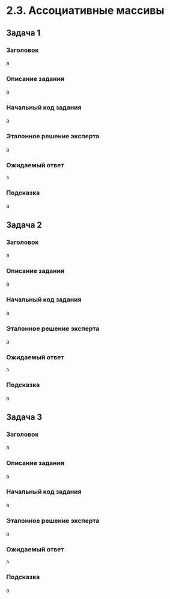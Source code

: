 # 2.3. Ассоциативные массивы

## Задача 1

### Заголовок
a

### Описание задания
a

### Начальный код задания
a

### Эталонное решение эксперта
a

### Ожидаемый ответ
```
a
```

### Подсказка
a

## Задача 2

### Заголовок
a

### Описание задания
a

### Начальный код задания
a

### Эталонное решение эксперта
a

### Ожидаемый ответ
```
a
```

### Подсказка
a

## Задача 3

### Заголовок
a

### Описание задания
a

### Начальный код задания
a

### Эталонное решение эксперта
a

### Ожидаемый ответ
```
a
```

### Подсказка
a
